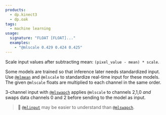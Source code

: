 ```yaml
---
products:
  - dp.kinect3
  - dp.oak
tags:
  - machine learning
usage:
  signature: "FLOAT [FLOAT]..."
  examples:
    - "@mlscale 0.429 0.424 0.425"
---
```


Scale input values after subtracting mean: `(pixel_value - mean) * scale`.

Some models are trained so that inference later needs standardized input.
Use [`@mlmean`](mlmean.md) and `@mlscale` to standardize real-time input for these models.
The given `@mlscale` floats are multiplied to each channel in the same order.

3-channel input with [`@mlswapch`](mlswapch.md) applies `@mlscale` to channels 2,1,0 *and* swaps data
channels 0 and 2 before sending to the model as input.

> :memo: [`@mlinput`](mlinput.md) may be easier to understand than [`@mlswapch`](mlswapch.md).
